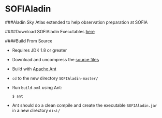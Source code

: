 SOFIAladin
============

###Aladin Sky Atlas extended to help observation preparation at SOFIA


####Download SOFIAladin Executables [here](https://github.com/svvatters/SOFIAladin/releases)

####Build From Source
* Requires JDK 1.8 or greater
* Download and uncompress the [source files](https://github.com/svvatters/SOFIAladin.git)
* Build with [Apache Ant](http://ant.apache.org/) 
 * `cd` to the new directory `SOFIAladin-master/`
 * Run `build.xml` using Ant:

   `$ ant`
  * Ant should do a clean compile and create the executable `SOFIAladin.jar` in a new directory `dist/`

